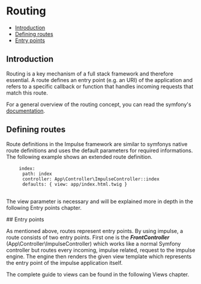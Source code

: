 <h1 class="doc-title">Routing</h1>

- [Introduction](#introduction)
- [Defining routes](#defining_routes)
- [Entry points](#entry-points)

<a name="introduction"></a>
## Introduction
Routing is a key mechanism of a full stack framework and therefore essential. A route defines an entry point (e.g. an URI) of the application and refers to a specific callback or function that handles incoming requests that match this route. 

For a general overview of the routing concept, you can read the symfony's <a href="https://symfony.com/doc/current/routing.html" target="_blank">documentation</a>.


<a name="defining_routes"></a>
## Defining routes

Route definitions in the Impulse framework are similar to symfonys native route definitions and uses the default parameters for required informations. The following example shows an extended route definition.

<div>
  <div class="code-header">
    <div class="container-fluid">
        <div class="row">
            <div class="button red" />
          	<div class="button yellow" />
          	<div class="button green" />
        </div>
    </div>
  </div>
  <pre class="code-white line-numbers language-yaml">
  	<code class="language-yaml">index:
      path: index
      controller: App\Controller\ImpulseController::index
      defaults: { view: app/index.html.twig }</code>
  </pre>
</div>

The view parameter is necessary and will be explained more in depth in the following Entry points chapter. 

<a name="entry-points" />
## Entry points

As mentioned above, routes represent entry points. By using impulse, a route consists of two entry points. First one is the **_FrontController_** (App\Controller\ImpulseController) which works like a normal Symfony controller but routes every incoming, impulse related, request to the impulse engine. The engine then renders the given view template which represents the entry point of the impulse application itself.

The complete guide to views can be found in the following Views chapter.